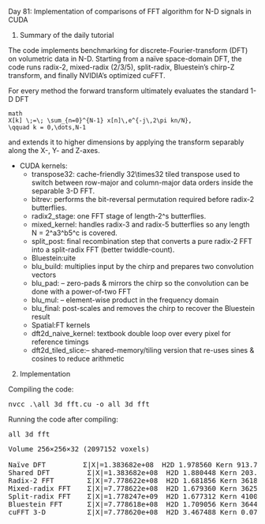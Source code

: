 Day 81: Implementation of comparisons of FFT algorithm for N-D signals in CUDA

1) Summary of the daily tutorial

The code implements benchmarking for discrete-Fourier-transform (DFT) on volumetric data in N-D. Starting from a naïve space-domain DFT, the code runs radix-2, mixed-radix (2/3/5), split-radix, Bluestein’s chirp-Z transform, and finally NVIDIA’s optimized cuFFT.

For every method the forward transform ultimately evaluates the standard 1-D DFT

```
math
X[k] \;=\; \sum_{n=0}^{N-1} x[n]\,e^{-j\,2\pi kn/N},
\qquad k = 0,\dots,N-1
```

and extends it to higher dimensions by applying the transform separably along the X-, Y- and Z-axes.

- CUDA kernels:
	- transpose32: cache-friendly 32\times32 tiled transpose used to switch between row-major and column-major data orders inside the separable 3-D FFT.
	- bitrev: performs the bit-reversal permutation required before radix-2 butterflies.
	- radix2_stage: one FFT stage of length-2^s butterflies.
	- mixed_kernel: handles radix-3 and radix-5 butterflies so any length N = 2^a3^b5^c is covered.
	- split_post: final recombination step that converts a pure radix-2 FFT into a split-radix FFT (better twiddle-count).
	- Bluestein:uite
	- blu_build: multiplies input by the chirp and prepares two convolution vectors
	- blu_pad: – zero-pads & mirrors the chirp so the convolution can be done with a power-of-two FFT
	- blu_mul: – element-wise product in the frequency domain
	- blu_final: post-scales and removes the chirp to recover the Bluestein result
	- Spatial:FT kernels
	- dft2d_naive_kernel: textbook double loop over every pixel for reference timings
	- dft2d_tiled_slice:– shared-memory/tiling version that re-uses sines & cosines to reduce arithmetic

2) Implementation

Compiling the code:

<pre>nvcc .\all_3d_fft.cu -o all_3d_fft</pre>

Running the code after compiling:

<pre>all_3d_fft</pre>

<pre>Volume 256×256×32 (2097152 voxels)

Naïve DFT         Σ|X|=1.383682e+08  H2D 1.978560 Kern 913.739563 D2H 3.687104 Total 919.405273 ms
Shared DFT         Σ|X|=1.383682e+08  H2D 1.880448 Kern 203.291611 D2H 3.951872 Total 209.123932 ms
Radix-2 FFT        Σ|X|=7.778622e+08  H2D 1.681856 Kern 3618.178223 D2H 0.089088 Total 3619.949219 ms
Mixed-radix FFT    Σ|X|=7.778622e+08  H2D 1.679360 Kern 3625.981934 D2H 0.169984 Total 3627.831299 ms
Split-radix FFT    Σ|X|=1.778247e+09  H2D 1.677312 Kern 4100.900879 D2H 0.052224 Total 4102.630371 ms
Bluestein FFT      Σ|X|=7.778618e+08  H2D 1.709056 Kern 36443.343750 D2H 0.138240 Total 36445.191406 ms
cuFFT 3-D          Σ|X|=7.778620e+08  H2D 3.467488 Kern 0.073728  D2H 0.000000 Total 3.541216 ms</pre>